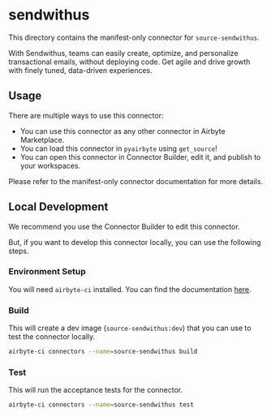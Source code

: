 # sendwithus
This directory contains the manifest-only connector for `source-sendwithus`.

With Sendwithus, teams can easily create, optimize, and personalize transactional emails, without deploying code. Get agile and drive growth with finely tuned, data-driven experiences.

## Usage
There are multiple ways to use this connector:
- You can use this connector as any other connector in Airbyte Marketplace.
- You can load this connector in `pyairbyte` using `get_source`!
- You can open this connector in Connector Builder, edit it, and publish to your workspaces.

Please refer to the manifest-only connector documentation for more details.

## Local Development
We recommend you use the Connector Builder to edit this connector.

But, if you want to develop this connector locally, you can use the following steps.

### Environment Setup
You will need `airbyte-ci` installed. You can find the documentation [here](airbyte-ci).

### Build
This will create a dev image (`source-sendwithus:dev`) that you can use to test the connector locally.
```bash
airbyte-ci connectors --name=source-sendwithus build
```

### Test
This will run the acceptance tests for the connector.
```bash
airbyte-ci connectors --name=source-sendwithus test
```

